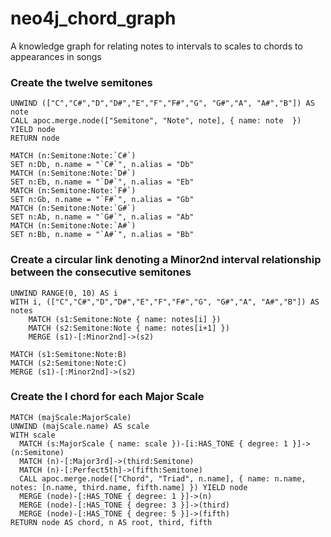 # neo4j_chord_graph
A knowledge graph for relating notes to intervals to scales to chords to appearances in songs

### Create the twelve semitones
```
UNWIND (["C","C#","D","D#","E","F","F#","G", "G#","A", "A#","B"]) AS note
CALL apoc.merge.node(["Semitone", "Note", note], { name: note  }) YIELD node
RETURN node

MATCH (n:Semitone:Note:`C#`)
SET n:Db, n.name = "`C#`", n.alias = "Db"
MATCH (n:Semitone:Note:`D#`)
SET n:Eb, n.name = "`D#`", n.alias = "Eb"
MATCH (n:Semitone:Note:`F#`)
SET n:Gb, n.name = "`F#`", n.alias = "Gb"
MATCH (n:Semitone:Note:`G#`)
SET n:Ab, n.name = "`G#`", n.alias = "Ab"
MATCH (n:Semitone:Note:`A#`)
SET n:Bb, n.name = "`A#`", n.alias = "Bb"
```
### Create a circular link denoting a Minor2nd interval relationship between the consecutive semitones
```
UNWIND RANGE(0, 10) AS i
WITH i, (["C","C#","D","D#","E","F","F#","G", "G#","A", "A#","B"]) AS notes
    MATCH (s1:Semitone:Note { name: notes[i] }) 
    MATCH (s2:Semitone:Note { name: notes[i+1] }) 
    MERGE (s1)-[:Minor2nd]->(s2)

MATCH (s1:Semitone:Note:B)
MATCH (s2:Semitone:Note:C)
MERGE (s1)-[:Minor2nd]->(s2)
```

### Create the I chord for each Major Scale
```
MATCH (majScale:MajorScale)
UNWIND (majScale.name) AS scale
WITH scale
  MATCH (s:MajorScale { name: scale })-[i:HAS_TONE { degree: 1 }]->(n:Semitone)
  MATCH (n)-[:Major3rd]->(third:Semitone)
  MATCH (n)-[:Perfect5th]->(fifth:Semitone)
  CALL apoc.merge.node(["Chord", "Triad", n.name], { name: n.name, notes: [n.name, third.name, fifth.name] }) YIELD node
  MERGE (node)-[:HAS_TONE { degree: 1 }]->(n)
  MERGE (node)-[:HAS_TONE { degree: 3 }]->(third)
  MERGE (node)-[:HAS_TONE { degree: 5 }]->(fifth)
RETURN node AS chord, n AS root, third, fifth
```
